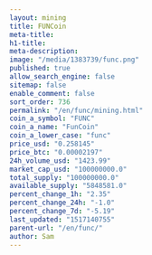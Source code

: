 ```yaml
---
layout: mining
title: FUNCoin
meta-title: 
h1-title: 
meta-description: 
image: "/media/1383739/func.png"
published: true
allow_search_engine: false
sitemap: false
enable_comment: false
sort_order: 736
permalink: "/en/func/mining.html"
coin_a_symbol: "FUNC"
coin_a_name: "FunCoin"
coin_a_lower_case: "func"
price_usd: "0.258145"
price_btc: "0.00002197"
24h_volume_usd: "1423.99"
market_cap_usd: "100000000.0"
total_supply: "100000000.0"
available_supply: "5848581.0"
percent_change_1h: "2.35"
percent_change_24h: "-1.0"
percent_change_7d: "-5.19"
last_updated: "1517140755"
parent-url: "/en/func/"
author: Sam
---
```


